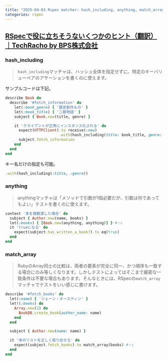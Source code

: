 ```yaml
---
title: "2025-04-03 Rspec matcher: hash_including, anything, match_array"
categories: rspec
---
```



## [RSpecで役に立ちそうないくつかのヒント（翻訳）｜TechRacho by BPS株式会社](https://techracho.bpsinc.jp/hachi8833/2023_05_11/43416)

### hash_including

> `hash_including`マッチャは、ハッシュ全体を指定せずに、特定のキーバリューペアのアサーションを書くのに使えます。

サンプルコードは下記。

```rb
describe Book do
  describe '#fetch_information' do
    let(:book_genre) { '歴史創作もの' }
    let(:book_title) { '二都物語' }
    subject { Book.new(title, genre) }

    it 'クライアントが正常にインスタンス化される' do
      expect(HTTPClient).to receive(:new)
                        .with(hash_including(title: book_title, genre: book_genre))
      subject.fetch_information
    end
  end
end
```

キー名だけの指定も可能。

```ruby
.with(hash_including(:title, :genre))
```

### anything

> anythingマッチャは「メソッドで引数が1個必要だが、引数は何であってもよい」テストを書くのに使えます。


```ruby
context '本を複数渡した場合' do
  subject { Author.new(name, books) }
  let(:books) { [Book.new(anything, anything)] } #👈
  it 'trueになる' do
    expect(subject.has_written_a_book?).to eq(true)
  end
end
```

### match_array

> RubyのArray同士の比較は、両者の要素が完全に同一、かつ順序も一致する場合にのみ等しくなります。しかしテストによってはそこまで厳密な一致条件は不要な場合もあります。そんなときには、RSpecの`match_array`マッチャでテストをいい感じに書けます。

```ruby
describe '#fetch_books' do
  let(:name) { 'ジェーン・オースティン' }
  let!(:books) do
    Array.new(2) do
      BookDB.create_book(author_name: name)
    end
  end

  subject { Author.new(name: name) }

  it '本のリストを正しく取り出せる' do
    expect(subject.fetch_books).to match_array(books) #👈
  end
end
```
